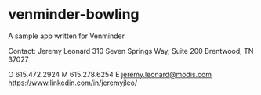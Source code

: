 # venminder-bowling
A sample app written for Venminder 

Contact: Jeremy Leonard
310 Seven Springs Way, Suite 200
Brentwood, TN 37027

O  615.472.2924
M  615.278.6254
E  jeremy.leonard@modis.com
https://www.linkedin.com/in/jeremyjleo/
